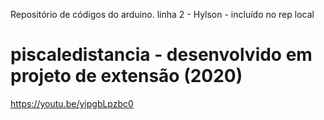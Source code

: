 Repositório de códigos do arduino.
linha 2 - Hylson - incluído no rep local
# piscaledistancia - desenvolvido em projeto de extensão (2020)
https://youtu.be/yipgbLpzbc0
